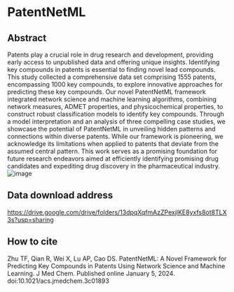# PatentNetML
## Abstract
Patents play a crucial role in drug research and development, providing early access to unpublished data and offering unique insights. Identifying key compounds in patents is essential to finding novel lead compounds. This study collected a comprehensive data set comprising 1555 patents, encompassing 1000 key compounds, to explore innovative approaches for predicting these key compounds. Our novel PatentNetML framework integrated network science and machine learning algorithms, combining network measures, ADMET properties, and physicochemical properties, to construct robust classification models to identify key compounds. Through a model interpretation and an analysis of three compelling case studies, we showcase the potential of PatentNetML in unveiling hidden patterns and connections within diverse patents. While our framework is pioneering, we acknowledge its limitations when applied to patents that deviate from the assumed central pattern. This work serves as a promising foundation for future research endeavors aimed at efficiently identifying promising drug candidates and expediting drug discovery in the pharmaceutical industry.
![image](https://github.com/zhu-tingfei/PatentNetML/assets/137847156/9e22d2df-f722-47f1-93e0-62a53f7321ad)
## Data download address
https://drive.google.com/drive/folders/13dpqXqfmAzZPexjlKE8yxfs8ot8TLX3s?usp=sharing
## How to cite
Zhu TF, Qian R, Wei X, Lu AP, Cao DS. PatentNetML: A Novel Framework for Predicting Key Compounds in Patents Using Network Science and Machine Learning. J Med Chem. Published online January 5, 2024. doi:10.1021/acs.jmedchem.3c01893
